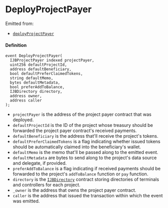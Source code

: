 # DeployProjectPayer

Emitted from:

* [`deployProjectPayer`](/dev/api/v3/contracts/or-utilities/jbetherc20projectpayerdeployer/write/deployprojectpayer.md)

#### Definition

```
event DeployProjectPayer(
  IJBProjectPayer indexed projectPayer,
  uint256 defaultProjectId,
  address defaultBeneficiary,
  bool defaultPreferClaimedTokens,
  string defaultMemo,
  bytes defaultMetadata,
  bool preferAddToBalance,
  IJBDirectory directory,
  address owner,
  address caller
);
```

* `projectPayer` is the address of the project payer contract that was deployed. 
* `defaultProjectId` is the ID of the project whose treasury should be forwarded the project payer contract's received payments.
* `defaultBeneficiary` is the address that'll receive the project's tokens.
* `defaultPreferClaimedTokens` is a flag indicating whether issued tokens should be automatically claimed into the beneficiary's wallet.
* `defaultMemo` is the memo that'll be passed along to the emitted event.
* `defaultMetadata` are bytes to send along to the project's data source and delegate, if provided.
* `preferAddToBalance` is a flag indicating if received payments should be forwarded to the project's `addToBalance` function or `pay` function. 
* `directory` is the [`IJBDirectory`](/dev/api/v3/interfaces/ijbdirectory.md) contract storing directories of terminals and controllers for each project.
* `_owner` is the address that owns the project payer contract.
* `caller` is the address that issued the transaction within which the event was emitted.
